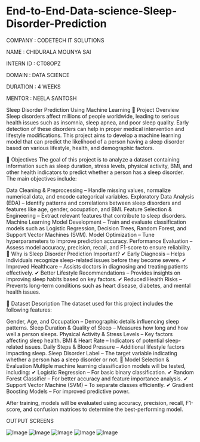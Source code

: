 # End-to-End-Data-science-Sleep-Disorder-Prediction

COMPANY : CODETECH IT SOLUTIONS

NAME : CHIDURALA MOUNYA SAI

INTERN ID : CT08OPZ

DOMAIN : DATA SCIENCE

DURATION : 4 WEEKS

MENTOR : NEELA SANTOSH




Sleep Disorder Prediction Using Machine Learning
📌 Project Overview
Sleep disorders affect millions of people worldwide, leading to serious health issues such as insomnia, sleep apnea, and poor sleep quality. Early detection of these disorders can help in proper medical intervention and lifestyle modifications. This project aims to develop a machine learning model that can predict the likelihood of a person having a sleep disorder based on various lifestyle, health, and demographic factors.

🎯 Objectives
The goal of this project is to analyze a dataset containing information such as sleep duration, stress levels, physical activity, BMI, and other health indicators to predict whether a person has a sleep disorder. The main objectives include:

Data Cleaning & Preprocessing – Handle missing values, normalize numerical data, and encode categorical variables.
Exploratory Data Analysis (EDA) – Identify patterns and correlations between sleep disorders and features like age, gender, occupation, and BMI.
Feature Selection & Engineering – Extract relevant features that contribute to sleep disorders.
Machine Learning Model Development – Train and evaluate classification models such as Logistic Regression, Decision Trees, Random Forest, and Support Vector Machines (SVM).
Model Optimization – Tune hyperparameters to improve prediction accuracy.
Performance Evaluation – Assess model accuracy, precision, recall, and F1-score to ensure reliability.
📌 Why is Sleep Disorder Prediction Important?
✔ Early Diagnosis – Helps individuals recognize sleep-related issues before they become severe.
✔ Improved Healthcare – Assists doctors in diagnosing and treating patients effectively.
✔ Better Lifestyle Recommendations – Provides insights on improving sleep habits based on key factors.
✔ Reduced Health Risks – Prevents long-term conditions such as heart disease, diabetes, and mental health issues.

📑 Dataset Description
The dataset used for this project includes the following features:

Gender, Age, and Occupation – Demographic details influencing sleep patterns.
Sleep Duration & Quality of Sleep – Measures how long and how well a person sleeps.
Physical Activity & Stress Levels – Key factors affecting sleep health.
BMI & Heart Rate – Indicators of potential sleep-related issues.
Daily Steps & Blood Pressure – Additional lifestyle factors impacting sleep.
Sleep Disorder Label – The target variable indicating whether a person has a sleep disorder or not.
🔹 Model Selection & Evaluation
Multiple machine learning classification models will be tested, including:
✔ Logistic Regression – For basic binary classification.
✔ Random Forest Classifier – For better accuracy and feature importance analysis.
✔ Support Vector Machine (SVM) – To separate classes efficiently.
✔ Gradient Boosting Models – For improved predictive power.

After training, models will be evaluated using accuracy, precision, recall, F1-score, and confusion matrices to determine the best-performing model.


OUTPUT SCREENS

![Image](https://github.com/user-attachments/assets/5fe1656c-2538-4cc6-856b-c1f592259c81)
![Image](https://github.com/user-attachments/assets/24b785c9-719c-451c-a610-4fc08c21ecfd)
![Image](https://github.com/user-attachments/assets/fa41a1a7-537b-4202-bbf9-317aafe15c69)
![Image](https://github.com/user-attachments/assets/43048143-4dbf-48b5-9612-abb59364cb84)
![Image](https://github.com/user-attachments/assets/a0869b08-dc51-4211-92f6-cbc290ff91f1)




